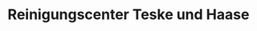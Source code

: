 ---
title: "Reinigungscenter Teske und Haase"
url: /eisenhuettenstadt/reinigungscenter-teske-und-haase/
shop: Wäscherei
---